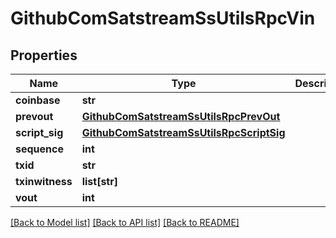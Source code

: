 # GithubComSatstreamSsUtilsRpcVin

## Properties
Name | Type | Description | Notes
------------ | ------------- | ------------- | -------------
**coinbase** | **str** |  | [optional] 
**prevout** | [**GithubComSatstreamSsUtilsRpcPrevOut**](GithubComSatstreamSsUtilsRpcPrevOut.md) |  | [optional] 
**script_sig** | [**GithubComSatstreamSsUtilsRpcScriptSig**](GithubComSatstreamSsUtilsRpcScriptSig.md) |  | [optional] 
**sequence** | **int** |  | [optional] 
**txid** | **str** |  | [optional] 
**txinwitness** | **list[str]** |  | [optional] 
**vout** | **int** |  | [optional] 

[[Back to Model list]](../README.md#documentation-for-models) [[Back to API list]](../README.md#documentation-for-api-endpoints) [[Back to README]](../README.md)

